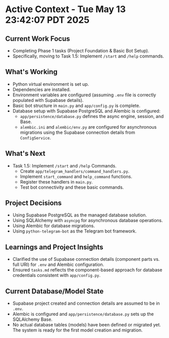 # Active Context - Tue May 13 23:42:07 PDT 2025

## Current Work Focus
- Completing Phase 1 tasks (Project Foundation & Basic Bot Setup).
- Specifically, moving to Task 1.5: Implement `/start` and `/help` commands.

## What's Working
- Python virtual environment is set up.
- Dependencies are installed.
- Environment variables are configured (assuming `.env` file is correctly populated with Supabase details).
- Basic bot structure in `main.py` and `app/config.py` is complete.
- Database setup with Supabase PostgreSQL and Alembic is configured:
    - `app/persistence/database.py` defines the async engine, session, and Base.
    - `alembic.ini` and `alembic/env.py` are configured for asynchronous migrations using the Supabase connection details from `ConfigService`.

## What's Next
- Task 1.5: Implement `/start` and `/help` Commands.
    - Create `app/telegram_handlers/command_handlers.py`.
    - Implement `start_command` and `help_command` functions.
    - Register these handlers in `main.py`.
    - Test bot connectivity and these basic commands.

## Project Decisions
- Using Supabase PostgreSQL as the managed database solution.
- Using SQLAlchemy with `asyncpg` for asynchronous database operations.
- Using Alembic for database migrations.
- Using `python-telegram-bot` as the Telegram bot framework.

## Learnings and Project Insights
- Clarified the use of Supabase connection details (component parts vs. full URI) for `.env` and Alembic configuration.
- Ensured `tasks.md` reflects the component-based approach for database credentials consistent with `app/config.py`.

## Current Database/Model State
- Supabase project created and connection details are assumed to be in `.env`.
- Alembic is configured and `app/persistence/database.py` sets up the SQLAlchemy Base.
- No actual database tables (models) have been defined or migrated yet. The system is ready for the first model creation and migration.

